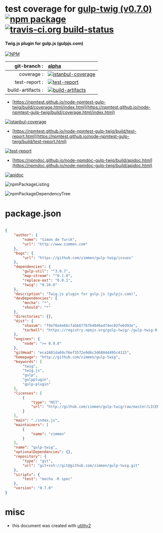 # test coverage for  [gulp-twig (v0.7.0)](http://github.com/zimmen/gulp-twig)  [![npm package](https://img.shields.io/npm/v/npmtest-gulp-twig.svg?style=flat-square)](https://www.npmjs.org/package/npmtest-gulp-twig) [![travis-ci.org build-status](https://api.travis-ci.org/npmtest/node-npmtest-gulp-twig.svg)](https://travis-ci.org/npmtest/node-npmtest-gulp-twig)
#### Twig.js plugin for gulp.js (gulpjs.com)

[![NPM](https://nodei.co/npm/gulp-twig.png?downloads=true&downloadRank=true&stars=true)](https://www.npmjs.com/package/gulp-twig)

| git-branch : | [alpha](https://github.com/npmtest/node-npmtest-gulp-twig/tree/alpha)|
|--:|:--|
| coverage : | [![istanbul-coverage](https://npmtest.github.io/node-npmtest-gulp-twig/build/coverage.badge.svg)](https://npmtest.github.io/node-npmtest-gulp-twig/build/coverage.html/index.html)|
| test-report : | [![test-report](https://npmtest.github.io/node-npmtest-gulp-twig/build/test-report.badge.svg)](https://npmtest.github.io/node-npmtest-gulp-twig/build/test-report.html)|
| build-artifacts : | [![build-artifacts](https://npmtest.github.io/node-npmtest-gulp-twig/glyphicons_144_folder_open.png)](https://github.com/npmtest/node-npmtest-gulp-twig/tree/gh-pages/build)|

- [https://npmtest.github.io/node-npmtest-gulp-twig/build/coverage.html/index.html](https://npmtest.github.io/node-npmtest-gulp-twig/build/coverage.html/index.html)

[![istanbul-coverage](https://npmtest.github.io/node-npmtest-gulp-twig/build/screenCapture.buildCi.browser.%252Ftmp%252Fbuild%252Fcoverage.lib.html.png)](https://npmtest.github.io/node-npmtest-gulp-twig/build/coverage.html/index.html)

- [https://npmtest.github.io/node-npmtest-gulp-twig/build/test-report.html](https://npmtest.github.io/node-npmtest-gulp-twig/build/test-report.html)

[![test-report](https://npmtest.github.io/node-npmtest-gulp-twig/build/screenCapture.buildCi.browser.%252Ftmp%252Fbuild%252Ftest-report.html.png)](https://npmtest.github.io/node-npmtest-gulp-twig/build/test-report.html)

- [https://npmdoc.github.io/node-npmdoc-gulp-twig/build/apidoc.html](https://npmdoc.github.io/node-npmdoc-gulp-twig/build/apidoc.html)

[![apidoc](https://npmdoc.github.io/node-npmdoc-gulp-twig/build/screenCapture.buildCi.browser.%252Ftmp%252Fbuild%252Fapidoc.html.png)](https://npmdoc.github.io/node-npmdoc-gulp-twig/build/apidoc.html)

![npmPackageListing](https://npmtest.github.io/node-npmtest-gulp-twig/build/screenCapture.npmPackageListing.svg)

![npmPackageDependencyTree](https://npmtest.github.io/node-npmtest-gulp-twig/build/screenCapture.npmPackageDependencyTree.svg)



# package.json

```json

{
    "author": {
        "name": "Simon de Turck",
        "url": "http://www.zimmen.com"
    },
    "bugs": {
        "url": "https://github.com/zimmen/gulp-twig/issues"
    },
    "dependencies": {
        "gulp-util": "^3.0.7",
        "map-stream": "^0.1.0",
        "replace-ext": "0.0.1",
        "twig": "0.10.0"
    },
    "description": "Twig.js plugin for gulp.js (gulpjs.com)",
    "devDependencies": {
        "mocha": "*",
        "should": "*"
    },
    "directories": {},
    "dist": {
        "shasum": "f9e70a4e66cfabb677b7b4046ad74ec02fe6d93e",
        "tarball": "https://registry.npmjs.org/gulp-twig/-/gulp-twig-0.7.0.tgz"
    },
    "engines": {
        "node": ">= 0.9.0"
    },
    "gitHead": "eca1681da69cf6ef3572e9d6c3d68844495c4115",
    "homepage": "http://github.com/zimmen/gulp-twig",
    "keywords": [
        "twig",
        "twig.js",
        "gulp",
        "gulpplugin",
        "gulp-plugin"
    ],
    "licenses": [
        {
            "type": "MIT",
            "url": "http://github.com/zimmen/gulp-twig/raw/master/LICENSE"
        }
    ],
    "main": "./index.js",
    "maintainers": [
        {
            "name": "zimmen"
        }
    ],
    "name": "gulp-twig",
    "optionalDependencies": {},
    "repository": {
        "type": "git",
        "url": "git+ssh://git@github.com/zimmen/gulp-twig.git"
    },
    "scripts": {
        "test": "mocha -R spec"
    },
    "version": "0.7.0"
}
```



# misc
- this document was created with [utility2](https://github.com/kaizhu256/node-utility2)
